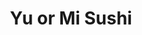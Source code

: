 ---
layout: place
title: "Yu or Mi Sushi"
permalink: /nevada/las-vegas/yu-or-mi-sushi.html
stateAbbr: NV
stateName: Nevada
cityName: Las Vegas
place_id: ChIJcRN95YnHyIARbQOP7veArJM
photos:
  - name: >-
      places/ChIJcRN95YnHyIARbQOP7veArJM/photos/AUy1YQ3wOFw_pJx3GDpKCyi9_yHEeuG0_NyFQq5TcdKl1GXbjVDAZ3sABFF1Gky70fe4xl4GnQ4QF4xR7H_RiJHdVJcfnc9z6hlDbml7mmVTIFcfEkHnGEnmIWvDc996_RhnxtfxdTaAY0K9S5-hDW-er5NFtSr7Fnqa0klxAZFcpoq-7wWddIc5MIkg67SDFix4C91EfFN8SF1g4pralmHYtlFm2CzMTzpDsAEFHOHsGjy_He1lkjauwZdk5TJw6CyCBwQsByEBl1rVC89oYSJID6c-IvOPbu2THNCTGo_fksmRQd4VEUA13K8Ne2WgpAWNPoXGtrLceTWAuw7D5xduyPj7FpOgnPLeHFX5mpsYx_hMokKuN17GLGbykSvMy0rBahVaJDxSorp4HVz6L7Elm5Fu--QpdrV8KzIQW7dnbbBabis
    widthPx: 4000
    heightPx: 2252
    authorAttributions:
      - displayName: Randi Orzoff - Realtor GA & NV.
        uri: https://maps.google.com/maps/contrib/114840054596169051559
        photoUri: >-
          https://lh3.googleusercontent.com/a-/ALV-UjWwCRx9AgihCC19-l6vXXRydBYkLjoyCrKyCubfW0bg7TaoJiYpsQ=s100-p-k-no-mo
    flagContentUri: >-
      https://www.google.com/local/imagery/report/?cb_client=maps_api_places.places_api&image_key=!1e10!2sCIHM0ogKEICAgICdu9GAlwE&hl=en-US
    googleMapsUri: >-
      https://www.google.com/maps/place//data=!3m4!1e2!3m2!1sCIHM0ogKEICAgICdu9GAlwE!2e10!4m2!3m1!1s0x80c8c789e57d1371:0x93ac80f7ee8f036d
  - name: >-
      places/ChIJcRN95YnHyIARbQOP7veArJM/photos/AUy1YQ1Ri9rznj2AgZplrWAOH_dk3_ZPcJO_Dve3cS9ECISodKwp6_1nkZBBHcERvQCPisXzhnmt2v3WTmcbI0bBuHAq8gT3YUDgyReCdKJDixD5kcJHk11TlKpDYdkikMt6VHQ4K2aYsARYIxfRub9fyuJvWwmn6ka0kotSBheU0dB0J6Mz12JW0jNbAogLv08ig2GeWzk1B82iac6tKxUlFhtUPCM0ktF0od5pHyzaWOFTsFPH5wR5QX7XwTSHHcIW7f5rRBCcUyZYcOS58jtjlkkoqWKdAZLtv2NaCIAxobWbqCfMWJ1rz64is5a98ZViaTNDamHApihO10lsnDZA_j6twCEn8zcSKF941t-WB7U2LCRogMb7qliZtk4CZqJamTMuKgiOlTxRx1gvfUcswqBI0JiWU2SZ087C2HvRyhGNug
    widthPx: 4800
    heightPx: 3600
    authorAttributions:
      - displayName: James Wong
        uri: https://maps.google.com/maps/contrib/114108661139210620500
        photoUri: >-
          https://lh3.googleusercontent.com/a/ACg8ocL_cyv79hy_DQuFfZ46uTEuCLic5zDIRKMZgNGrKGZv5VseeQ=s100-p-k-no-mo
    flagContentUri: >-
      https://www.google.com/local/imagery/report/?cb_client=maps_api_places.places_api&image_key=!1e10!2sCIHM0ogKEICAgID9p4LgcQ&hl=en-US
    googleMapsUri: >-
      https://www.google.com/maps/place//data=!3m4!1e2!3m2!1sCIHM0ogKEICAgID9p4LgcQ!2e10!4m2!3m1!1s0x80c8c789e57d1371:0x93ac80f7ee8f036d
  - name: >-
      places/ChIJcRN95YnHyIARbQOP7veArJM/photos/AUy1YQ10PNigwAV7xFOBLZe1SPor8P7i2IwcZv738XZKjRnf_CQbw9SQXbf0-6O9COfKCfu44ISgk7CpT9Ff2xN2ofW43fhEKjIWW5JDGMAClRaYylcR74l_lNGwIP6_keau3hj0DYKUolD_QFcE8Beu31JkeZywaZnVGQu_vEfrBuDGg6EVC22PttACCfflYJnYX1AeUltJzA1t68YSCZy5FNt1ryYu4wcnfeqC8cQnzEZ5pTC4srPLkIxjG0B3a6tenP6Fya7yVTSrijra3lSLYW7d_EPFTEY0Fa2bhY2KCfp_P6v5BtE5lMY0fo3D2sLS6dXfWvxmMcWEd0wi0g05_B2xI9MGHYdGnRdE-rdYTF_4b2e0YaNaCVkVeqQ9pWdIW2qRilJ57wBKvLB2y_xXviZlkvRKPEXpmLIQ3uyCbNUX6A
    widthPx: 4618
    heightPx: 3464
    authorAttributions:
      - displayName: A Porat
        uri: https://maps.google.com/maps/contrib/114638214130700638092
        photoUri: >-
          https://lh3.googleusercontent.com/a-/ALV-UjVCDyrJh5BlCh_vjbuJFiDIcxlCpUppZ1qfcOKcwjXQikE6GI7Z=s100-p-k-no-mo
    flagContentUri: >-
      https://www.google.com/local/imagery/report/?cb_client=maps_api_places.places_api&image_key=!1e10!2sCIHM0ogKEICAgICf5uayFQ&hl=en-US
    googleMapsUri: >-
      https://www.google.com/maps/place//data=!3m4!1e2!3m2!1sCIHM0ogKEICAgICf5uayFQ!2e10!4m2!3m1!1s0x80c8c789e57d1371:0x93ac80f7ee8f036d
  - name: >-
      places/ChIJcRN95YnHyIARbQOP7veArJM/photos/AUy1YQ2wgB3ebSS4sFHGmNR_1_BR02t_N6M9PCYvzive0TOLj9kUMkXpjVP_89tezvitvKVQm8cH1m9KCnYnJCDfO71Q8N3uHJIggBgWfoYkuvmYHNr0r-wKFFCzHZqu2T6jc0TK9q-8_Bzo-zWF3JeJfjGOZpDqgVqnBDFQHZul4FIRnve-sB8tyFzF6831LZWY3F_KGiXIgbX7JTecjlstzTfqTTUCrRfjUZgpBVRCeuxi8nVrwGE1HukPvs1MVyhujXSKihoYQxUXPAcbXHqqVm_bGsHznw2W1jG2DLJD03GAKgoe4gyJTbN8TSe3b7q5FHF9QJ7LKZ0KKDRuptUFuggrZOnkBSoX_m_q8cyrO-1IkIjGRv3-fxgkH1Y7M02XwTdf2TL_TpxOSAWMxIywu4dO3GW4pxzevRGWERgQ_Dw
    widthPx: 4800
    heightPx: 3600
    authorAttributions:
      - displayName: Adam Parkzer
        uri: https://maps.google.com/maps/contrib/101330767311420885425
        photoUri: >-
          https://lh3.googleusercontent.com/a-/ALV-UjX2tekJFjsuo388SgVFHmS5ThaBg8TBzyqMF6f_GD8Sc4szEdhg4A=s100-p-k-no-mo
    flagContentUri: >-
      https://www.google.com/local/imagery/report/?cb_client=maps_api_places.places_api&image_key=!1e10!2sCIHM0ogKEICAgID1zo-JGw&hl=en-US
    googleMapsUri: >-
      https://www.google.com/maps/place//data=!3m4!1e2!3m2!1sCIHM0ogKEICAgID1zo-JGw!2e10!4m2!3m1!1s0x80c8c789e57d1371:0x93ac80f7ee8f036d
  - name: >-
      places/ChIJcRN95YnHyIARbQOP7veArJM/photos/AUy1YQ3nLeJ6Rlx5YFCdqi-XTsxfqdGxUF_B8RseQsd06pmN2nmd8PnAJ3WIFFrcdVmc1uDo5UDLLCWvC12O-YTKi8P60ppj4nIxcO-jczPuJBorpfDnig1JcEgWdNMppWRb1pxKripw9MZScQ06Px2fNLWqmvZAhg4HUTYgV90PcSygxwjBOHTbQBkVoCGQoYhPvTwf9xECd7G3fGTrojvHevSo9mpZYEHoQJ3CMEH-EbgXh4PDmzH5pI9XgfQp71ubFrD6UmWy9ok3Kp8b8BgpUXeMBfdjw0y4Dyl8BkelaZZOqXJjrU1eNAe5VhCWYaYdVvnc_f158we1qyg1zzAK0fw2e5HtBCjmthT9rYPMOdJfsuTNVQbuZTLcv_MBtV0eZTEXjBw51O1-7pAOncK4HDpGCvQUWWB56_mT7B0LJb1hSA
    widthPx: 3024
    heightPx: 4032
    authorAttributions:
      - displayName: Brian Ines
        uri: https://maps.google.com/maps/contrib/114370287506420501306
        photoUri: >-
          https://lh3.googleusercontent.com/a-/ALV-UjXZCDVsILgliZlwerL4CW-QW1DHRnUo6u9qOXlwJ04IF93N0os=s100-p-k-no-mo
    flagContentUri: >-
      https://www.google.com/local/imagery/report/?cb_client=maps_api_places.places_api&image_key=!1e10!2sCIHM0ogKEICAgMCI6uH8eg&hl=en-US
    googleMapsUri: >-
      https://www.google.com/maps/place//data=!3m4!1e2!3m2!1sCIHM0ogKEICAgMCI6uH8eg!2e10!4m2!3m1!1s0x80c8c789e57d1371:0x93ac80f7ee8f036d
  - name: >-
      places/ChIJcRN95YnHyIARbQOP7veArJM/photos/AUy1YQ0D5TafaY3evJJMo4wLSgC6aCVtloO6sDwa_zpv5JVUDAu-jU3ahbsIlYjgyDft_gu9KvULoiKLj7dKTQ8t1VdxfLNKeBWiPxxa_kypv-z9ICNsCCC5h5v0gP_AX16QQwp78kOkQzH-rqYmNeV8PNI6jx0RPM_E-hNIX-1DuAZnzEmJNjDvRYQs1yq1DjPRMN0IaTQrenNt-T6fg4yug4CJLkqUJWfIvlPP5t3CHlU8Kq4h2G8zU9MQ2ieRNrpQrC7lDQIKfp_eMtLMsJIfVbhw2bARMJA2iHCgkCFXwBymuIzoDjb02J-XYbMuiF1XKJ64Ugjb8RmC7ww7FyhmqIgyXR6aljqD9WGe1OHbC7pZ-KUukDEUb5UmddemCOGDXDPw7pdD5uHThyZWu0W0W-VJ6J36Q_HYPhaIsCqmvCr6MZY
    widthPx: 4032
    heightPx: 3024
    authorAttributions:
      - displayName: John Cunin
        uri: https://maps.google.com/maps/contrib/117542120374333525831
        photoUri: >-
          https://lh3.googleusercontent.com/a-/ALV-UjXL9yyQcjnG479CVtWDn4nBZvBGH-Tsniw958v3wO6NJ9hDY7ChWA=s100-p-k-no-mo
    flagContentUri: >-
      https://www.google.com/local/imagery/report/?cb_client=maps_api_places.places_api&image_key=!1e10!2sCIHM0ogKEICAgICT-ZvpugE&hl=en-US
    googleMapsUri: >-
      https://www.google.com/maps/place//data=!3m4!1e2!3m2!1sCIHM0ogKEICAgICT-ZvpugE!2e10!4m2!3m1!1s0x80c8c789e57d1371:0x93ac80f7ee8f036d
  - name: >-
      places/ChIJcRN95YnHyIARbQOP7veArJM/photos/AUy1YQ0gFMNRRtTxnC4JOCGwohX_p-gSnqxCkrwb_ndulQgSBsV1tvWqKg3BMNTT8Kg1riXv3yiq7683fKPGBdIBvtRWn9vLqpk4ijL05Jq1E9pS9ogRJfCe6E8pN_obp99Lh1coErnGj_4faRjYbX45GRWwTlMEDu6xaSD7Z90Gf4b1wQYO3f7NFttru7zs-LAElKt5Ho00xe--57oizD1Am2i2XI0-qzBhct1O5LPPIngOpQlbkI7cHmKMEQEdmGYnR5m8gartjSo0IXwMd3nY1AmxL_gI2UBwJEMrcbJU_GVc8g0g_Au5yGmoMB04PtcGUbrSE3RrV_6tc2rh3_LDMABUXxD7KutGR2mhZLC8tizvs072UP5j7bl5_4sbE8H62BRPdlVxYj5nSwD0XWsveugHjeClzDzRmaShZWb4ZZC06w
    widthPx: 4000
    heightPx: 2250
    authorAttributions:
      - displayName: Wick'd Fishing
        uri: https://maps.google.com/maps/contrib/109915506158754326008
        photoUri: >-
          https://lh3.googleusercontent.com/a/ACg8ocIlO38msk-KOnzc93LNZ16WR5pUb19RPVdagZlbEvJff--UFg=s100-p-k-no-mo
    flagContentUri: >-
      https://www.google.com/local/imagery/report/?cb_client=maps_api_places.places_api&image_key=!1e10!2sCIHM0ogKEICAgIDDrI2SSg&hl=en-US
    googleMapsUri: >-
      https://www.google.com/maps/place//data=!3m4!1e2!3m2!1sCIHM0ogKEICAgIDDrI2SSg!2e10!4m2!3m1!1s0x80c8c789e57d1371:0x93ac80f7ee8f036d
  - name: >-
      places/ChIJcRN95YnHyIARbQOP7veArJM/photos/AUy1YQ3NdE-OFb_NCm9MYNqyybcN9TZdN0U19a-RJ122qO-z3QqNldrPDCEnUsXV1sehAE0hbgcMnxSu4mCMouOt8mIhzQADpUHHtYwpjb89vaYp9pUKqH16QhbJsYF5rDG5AIV87M49zTQQ6jZbjNZuwAP3DULpUhETlnDjIHumBjiAmkYeVqLy72uEtNLwYx7HZzIIkfkkDI0hnNjVtTvJ4ouRWEdcaS7wsouwQdxh2sFsD4q1q4tN-5uUYl1GjIyRtETMIIyYje4dbJmALH3ZyRMQ5rftSsIsBQSp81tmciwYp4ONxiXg8Q-BnSlEhNlJLTLDVXyWt-0BkmdmfKnMTPj5LvBqBbFIr0RM733O1u8tPaweQEmNogVppTSnq0lEu2GqyQuShFVp_Eds5w-QtRVDhvFDCLszCyr2xYaaprDn9g
    widthPx: 2992
    heightPx: 2992
    authorAttributions:
      - displayName: Mark Steele
        uri: https://maps.google.com/maps/contrib/109276499641133826344
        photoUri: >-
          https://lh3.googleusercontent.com/a-/ALV-UjUhl99s5I11yZsfrUWxIp7gL5ArqsvW8sBaiV-8el7lAVvPL44SMg=s100-p-k-no-mo
    flagContentUri: >-
      https://www.google.com/local/imagery/report/?cb_client=maps_api_places.places_api&image_key=!1e10!2sCIHM0ogKEICAgICtqMupEA&hl=en-US
    googleMapsUri: >-
      https://www.google.com/maps/place//data=!3m4!1e2!3m2!1sCIHM0ogKEICAgICtqMupEA!2e10!4m2!3m1!1s0x80c8c789e57d1371:0x93ac80f7ee8f036d
  - name: >-
      places/ChIJcRN95YnHyIARbQOP7veArJM/photos/AUy1YQ1k1D3R4Ii2w3JUC5P7Xgr7hB09vXHZs2tmdTWMPJHrGRqb2HMDFmYGoLSI3yNZe7xvm-80s3J1jSk1OQve-ywaXhQIsbFTBdcAgtJxpUtv73fvX3YZo-w_oxoVrCUMECxL8-w7D-CtLsWwCcIfykgjJISr3dt4V5CgV6_9dddKrCmuDMMUYksj2oGq7tXFXtMjecSOTTJ0DewUjHu881zp4-ArAiKZpWXp2N-zhVEgHe2PG0qtVdb70V8968dsaiyyy_Q3idUECJNilyy4TZ5t0cABX_4zqjjc9imx1gGbCONnyuF6S4Nr6w7k4Wv3EVYIsYyaI6IR_qMLu3nIHBsuEKYR2QSHvTXG-izip6xAA5TGlY6YdcFC5g0MgSQyFwSY8CtoqvGXNZioMPEGLB-zQFXPniR8v4DSciq4emtk9ZPi
    widthPx: 3024
    heightPx: 4032
    authorAttributions:
      - displayName: J Souza
        uri: https://maps.google.com/maps/contrib/102345623719358939199
        photoUri: >-
          https://lh3.googleusercontent.com/a/ACg8ocLrVSXhcpNGaq3sGrTyWkJiMxdw77wznxa49Y2D17VyWfECrQ=s100-p-k-no-mo
    flagContentUri: >-
      https://www.google.com/local/imagery/report/?cb_client=maps_api_places.places_api&image_key=!1e10!2sCIHM0ogKEICAgIDNk--BlQE&hl=en-US
    googleMapsUri: >-
      https://www.google.com/maps/place//data=!3m4!1e2!3m2!1sCIHM0ogKEICAgIDNk--BlQE!2e10!4m2!3m1!1s0x80c8c789e57d1371:0x93ac80f7ee8f036d
  - name: >-
      places/ChIJcRN95YnHyIARbQOP7veArJM/photos/AUy1YQ21p074uLu6Y4VqfA3RiyqEqKo3JfHkjnt1TV37c5wkjhdMb3ZTCsH3UNd9WgBUDSp562otmCDzWCeu6KvMhHASyYmB68hqUHDHdjzS-f_uk4mAH517sG4rITwAnFSw98WM5MmyiXpR9ixl3-nNRQh_G-VKuJtkHXtGFobSdpo4ggH2PHkTDJZbZQ_eyNRHF-Yp71YXeFoNnbRnntOfuuWJwIeFnHdIv2GGnPzx05ezPCUc4pt-NRU1N1FsIemeexBfpRYUMr2M5_VqLPnPQNFbtf9Duc5aObw4Bdfd6H5ZQwJl7qIcDYylbhpr9kp5NfKpMtbAM93FyupmH1bvl2HOM1stWPHRawAjWyetmVf7aUrkQtmxBgBCXHnXkfT-bgEVneTVS3A7dGcorlg085Lyn2TLXBC3n-NA4dJFQYz_wUJc
    widthPx: 3024
    heightPx: 4032
    authorAttributions:
      - displayName: Cristina Pagaduan
        uri: https://maps.google.com/maps/contrib/110589274485188981515
        photoUri: >-
          https://lh3.googleusercontent.com/a/ACg8ocKNCdUd8J7VnnxRlIBU8EL6OYgFckZWHndYwKNXUwRiwpakJVs=s100-p-k-no-mo
    flagContentUri: >-
      https://www.google.com/local/imagery/report/?cb_client=maps_api_places.places_api&image_key=!1e10!2sCIHM0ogKEICAgIDr6tqxmgE&hl=en-US
    googleMapsUri: >-
      https://www.google.com/maps/place//data=!3m4!1e2!3m2!1sCIHM0ogKEICAgIDr6tqxmgE!2e10!4m2!3m1!1s0x80c8c789e57d1371:0x93ac80f7ee8f036d
address: 6915 S Durango Dr, Las Vegas, NV 89148, USA
street: 6915 S Durango Dr
city: Las Vegas
state: NV
zip: '89148'
country: USA
neighborhood: Rhodes Ranch
latitude: '36.063495'
longitude: '-115.283024'
accessibility_options:
  wheelchairAccessibleParking: true
  wheelchairAccessibleEntrance: true
  wheelchairAccessibleSeating: true
business_status: OPERATIONAL
name: Yu or Mi Sushi
google_maps_links:
  directionsUri: >-
    https://www.google.com/maps/dir//''/data=!4m7!4m6!1m1!4e2!1m2!1m1!1s0x80c8c789e57d1371:0x93ac80f7ee8f036d!3e0
  placeUri: https://maps.google.com/?cid=10641021821917266797
  writeAReviewUri: >-
    https://www.google.com/maps/place//data=!4m3!3m2!1s0x80c8c789e57d1371:0x93ac80f7ee8f036d!12e1
  reviewsUri: >-
    https://www.google.com/maps/place//data=!4m4!3m3!1s0x80c8c789e57d1371:0x93ac80f7ee8f036d!9m1!1b1
  photosUri: >-
    https://www.google.com/maps/place//data=!4m3!3m2!1s0x80c8c789e57d1371:0x93ac80f7ee8f036d!10e5
primary_type: Sushi Restaurant
opening_hours:
  regular: null
  current: null
secondary_opening_hours:
  regular:
    weekdayDescriptions: null
    type: null
  current:
    weekdayDescriptions: null
    type: null
phone: null
price_level: null
price_range: null
rating: null
rating_count: 0
website: null
description: null
reviews: null
parking_options: null
payment_options: null
allow_dogs: null
curbside_pickup: null
delivery: null
dine_in: null
good_for_children: null
good_for_groups: null
good_for_sports: null
live_music: null
menu_for_children: null
outdoor_seating: null
reservable: null
restroom: null
serves_beer: null
serves_breakfast: null
serves_brunch: null
serves_cocktails: null
serves_coffee: null
serves_dinner: null
serves_dessert: null
serves_lunch: null
serves_vegetarian_food: null
serves_wine: null
takeout: null
slug: Yu-or-Mi-Sushi

---